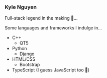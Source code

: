 ### Kyle Nguyen

Full-stack legend in the making 💯...

Some languages and frameworks I indulge in...
* C++ <br>
  * QT5
* Python <br>
  * Django
* HTML/CSS <br>
  * Bootstrap
* TypeScript (I guess JavaScript too 🤕)

